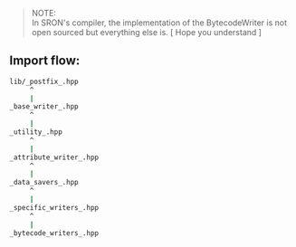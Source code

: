 >  NOTE: \
> In SRON's compiler, the implementation of the BytecodeWriter is not open sourced but everything else is. [ Hope you understand ]


## Import flow:

```bash
lib/_postfix_.hpp
     ^
     |
_base_writer_.hpp
     ^
     |
_utility_.hpp
     ^
     |
_attribute_writer_.hpp
     ^
     |
_data_savers_.hpp
     ^
     |
_specific_writers_.hpp
     ^
     |
_bytecode_writers_.hpp
```